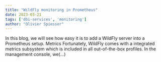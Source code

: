 ```yaml
---
title: "WildFly monitoring in Prometheus"
date: 2023-03-21
tags: ['dbi-services', 'monitoring']
author: "Olivier Spiesser"
---
```

In this blog, we will see how easy it is to add a WildFly server into a Prometheus setup. Metrics Fortunately, WildFly comes with a integrated metrics subsystem which is included in all out-of-the-box profiles. In the management console, we(…)